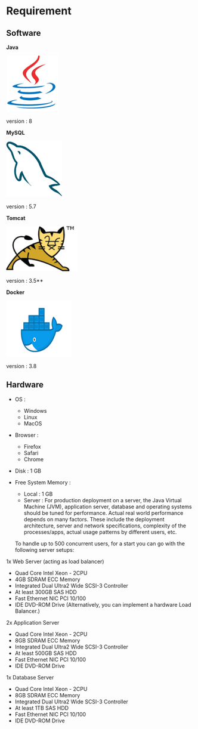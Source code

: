 # Requirement

## Software

**Java**

<img src="https://raw.githubusercontent.com/kinnara-digital-studio/kecak-workflow/master/docs/assets/javalogo.png" alt="java" height="150"/>
 
 version : 8

**MySQL**

<img src="https://raw.githubusercontent.com/kinnara-digital-studio/kecak-workflow/master/docs/assets/mysqllogo.png" alt="mysql" height="150" />

version : 5.7

**Tomcat**

<img src="https://raw.githubusercontent.com/kinnara-digital-studio/kecak-workflow/master/docs/assets/tomcatlogo.png" alt="tomcat" height="120" />

version : 3.5**

**Docker**

<img src="https://raw.githubusercontent.com/kinnara-digital-studio/kecak-workflow/master/docs/assets/dockerlogo.png" alt="docker" height="150" />

version : 3.8

## Hardware

- OS :
  - Windows
  - Linux 
  - MacOS
  
- Browser :
  - Firefox
  - Safari
  - Chrome

- Disk : 1 GB

- Free System Memory :
  - Local : 1 GB
  - Server : For production deployment on a server, the Java Virtual Machine (JVM), application server, database and operating systems should be tuned for performance. Actual real world performance depends on many factors. These include the deployment architecture, server and network specifications, complexity of the processes/apps, actual usage patterns by different users, etc.
  
  To handle up to 500 concurrent users, for a start you can go with the following server setups:

1x Web Server (acting as load balancer)
 - Quad Core Intel Xeon - 2CPU
 - 4GB SDRAM ECC Memory
 - Integrated Dual Ultra2 Wide SCSI-3 Controller
 - At least 300GB SAS HDD 
 - Fast Ethernet NIC PCI 10/100
 - IDE DVD-ROM Drive
(Alternatively, you can implement a hardware Load Balancer.)

2x Application Server
 - Quad Core Intel Xeon - 2CPU
 - 8GB SDRAM ECC Memory
 - Integrated Dual Ultra2 Wide SCSI-3 Controller
 - At least 500GB SAS HDD 
 - Fast Ethernet NIC PCI 10/100
 - IDE DVD-ROM Drive

1x Database Server
 - Quad Core Intel Xeon - 2CPU
 - 8GB SDRAM ECC Memory
 - Integrated Dual Ultra2 Wide SCSI-3 Controller
 - At least 1TB SAS HDD 
 - Fast Ethernet NIC PCI 10/100
 - IDE DVD-ROM Drive
